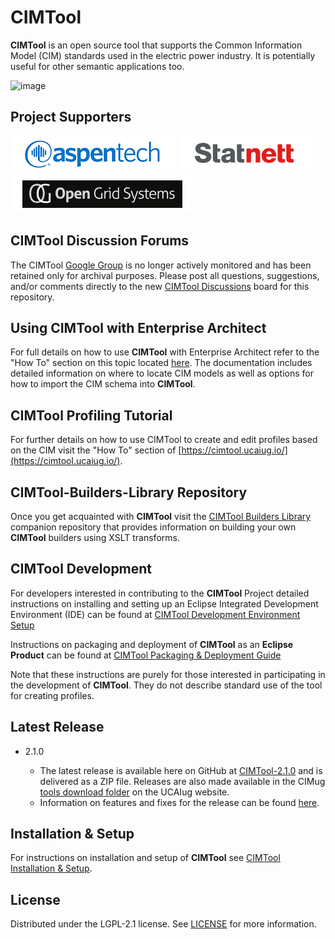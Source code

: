# CIMTool 

**CIMTool** is an open source tool that supports the Common Information Model (CIM) standards used in the electric power industry.  It is potentially useful for other semantic applications too.

![image](https://github.com/user-attachments/assets/272e4fb6-438e-4c46-85d9-31fb2680ccc4)


## Project Supporters

[![image](docs/logos/project-supporter-aspentech-logo.gif)](https://www.aspentech.com/en/products/suites/digital-grid-management)   [![image](docs/logos/project-supporter-statnett-logo.png)](https://www.statnett.no/en/)   [![image](docs/logos/project-supporter-ogs-logo.png)](https://www.opengrid.com/)


## CIMTool Discussion Forums

The CIMTool [Google Group](https://groups.google.com/g/cimtool) is no longer actively monitored and has been retained only for archival purposes.  Please post all questions, suggestions, and/or comments directly to the new [CIMTool Discussions](https://github.com/ucaiug/CIMTool/discussions) board for this repository.

## Using CIMTool with Enterprise Architect

For full details on how to use **CIMTool** with Enterprise Architect refer to the "How To" section on this topic located [here](https://cimtool.ucaiug.io/how-to/import-cim-uml/). The documentation includes detailed information on where to locate CIM models as well as options for how to import the CIM schema into **CIMTool**.

## CIMTool Profiling Tutorial

For further details on how to use CIMTool to create and edit profiles based on the CIM visit the "How To" section of [https://cimtool.ucaiug.io/](https://cimtool.ucaiug.io/).

## CIMTool-Builders-Library Repository

  Once you get acquainted with **CIMTool** visit the [CIMTool Builders Library](https://cimtool-builders.ucaiug.io/) companion repository that provides information on building your own **CIMTool** builders using XSLT transforms.

## CIMTool Development

  For developers interested in contributing to the **CIMTool** Project detailed instructions on installing and setting up an Eclipse Integrated Development Environment (IDE) can be found at [CIMTool Development Environment Setup](https://cimtool.ucaiug.io/developers/dev-env-setup/)

  Instructions on packaging and deployment of **CIMTool** as an **Eclipse Product** can be  found at [CIMTool Packaging & Deployment Guide](https://cimtool.ucaiug.io/developers/package-deploy/)

  Note that these instructions are purely for those interested in participating in the development of **CIMTool**. They do not describe standard use of the tool for creating profiles.

## Latest Release

  -   2.1.0

      - The latest release is available here on GitHub at [CIMTool-2.1.0](https://github.com/ucaiug/CIMTool/releases) and is delivered as a ZIP file. Releases are also made available in the CIMug [tools download folder](https://cimug.ucaiug.org/Standards%20Artifacts/Forms/AllItems.aspx?RootFolder=%2FStandards%20Artifacts%2FUCA%20TF%20Tools&FolderCTID=0x0120001062F2F1DF27704DBB748ABBDC3B3AA2&View=%7BFEBD8EE1%2D6B40%2D42F6%2DB228%2DCCF131291FBE%7D) on the UCAIug website.
      - Information on features and fixes for the release can be found [here](https://cimtool.ucaiug.io/release-notes).

## Installation & Setup

For instructions on installation and setup of **CIMTool** see [CIMTool Installation & Setup](https://cimtool.ucaiug.io/getting-started/).

## License

  Distributed under the LGPL-2.1 license. See [LICENSE](LICENSE) for more information.
